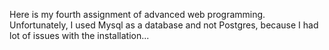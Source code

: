Here is my fourth assignment of advanced web programming.
Unfortunately, I used Mysql as a database and not Postgres, because I had lot of issues with the installation...
